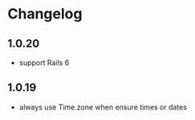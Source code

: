 # Changelog

## 1.0.20
- support Rails 6

## 1.0.19
- always use Time.zone when ensure times or dates